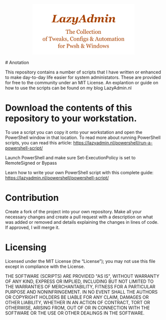 <p align="Center"> <img src="https://github.com/philipprochazka/LazyAdmin/blob/gh-pages/Image/repository-Header_Image.png?raw=true" width="65%" alt="LazyAdmin" /> </p>
# Anotation

This repository contains a number of scripts that I have written or enhanced to make day-to-day life easier for system administators. These are provided for free to the community under an MIT License. An explantion or guide on how to use the scripts can be found on my blog LazyAdmin.nl

# Download the contents of this repository to your workstation.
To use a script you can copy it onto your workstation and open the PowerShell window in that location. To read more about running PowerShell scripts, you can read this article: https://lazyadmin.nl/powershell/run-a-powershell-script/

Launch PowerShell and make sure Set-ExecutionPolicy is set to RemoteSigned or Bypass

Learn how to write your own PowerShell script with this complete guide: https://lazyadmin.nl/powershell/powershell-script/

# Contribution
Create a fork of the project into your own repository. Make all your necessary changes and create a pull request with a description on what was added or removed and details explaining the changes in lines of code. If approved, I will merge it.

# Licensing
Licensed under the MIT License (the “License”); you may not use this file except in compliance with the License. 

THE SOFTWARE (SCRIPTS) ARE PROVIDED "AS IS", WITHOUT WARRANTY OF ANY KIND, EXPRESS OR IMPLIED, INCLUDING BUT NOT LIMITED TO THE WARRANTIES OF MERCHANTABILITY, FITNESS FOR A PARTICULAR PURPOSE AND NONINFRINGEMENT. IN NO EVENT SHALL THE AUTHORS OR COPYRIGHT HOLDERS BE LIABLE FOR ANY CLAIM, DAMAGES OR OTHER LIABILITY, WHETHER IN AN ACTION OF CONTRACT, TORT OR OTHERWISE, ARISING FROM,
OUT OF OR IN CONNECTION WITH THE SOFTWARE OR THE USE OR OTHER DEALINGS IN THE SOFTWARE.
